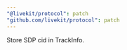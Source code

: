 ```yaml
---
"@livekit/protocol": patch
"github.com/livekit/protocol": patch
---
```


Store SDP cid in TrackInfo.
